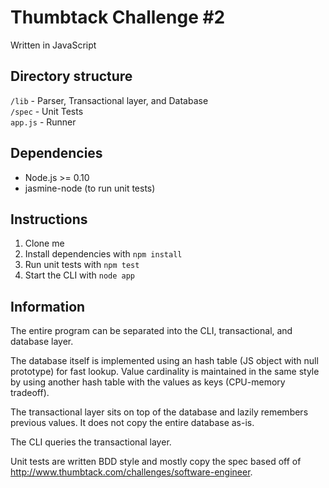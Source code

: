 Thumbtack Challenge #2
=======================

Written in JavaScript

## Directory structure
`/lib` - Parser, Transactional layer, and Database  
`/spec` - Unit Tests  
`app.js` - Runner  

## Dependencies
- Node.js >= 0.10
- jasmine-node (to run unit tests)

## Instructions
1. Clone me
2. Install dependencies with `npm install`
3. Run unit tests with `npm test`
4. Start the CLI with `node app`

## Information
The entire program can be separated into the CLI, transactional, and database layer.

The database itself is implemented using an hash table (JS object with null prototype) for
fast lookup. Value cardinality is maintained in the same style by using another hash table
with the values as keys (CPU-memory tradeoff).

The transactional layer sits on top of the database and lazily remembers previous values.
It does not copy the entire database as-is.

The CLI queries the transactional layer.

Unit tests are written BDD style and mostly copy the spec based off of
http://www.thumbtack.com/challenges/software-engineer.
